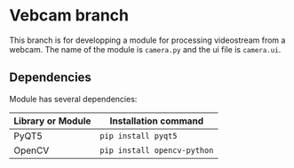 # Vebcam branch

This branch is for developping a module for processing videostream from a webcam. The name of the module is `camera.py` and the ui file is `camera.ui`.

## Dependencies

Module has several dependencies:

| Library or Module | Installation command |
|---|---|
PyQT5 | `pip install pyqt5`
OpenCV | `pip install opencv-python`
